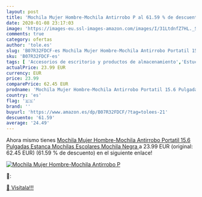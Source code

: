 ```yaml
---
layout: post
title: 'Mochila Mujer Hombre-Mochila Antirrobo P al 61.59 % de descuento'
date: 2020-01-08 23:17:03
image: 'https://images-eu.ssl-images-amazon.com/images/I/31LtdnfZ7HL._SL400_.jpg'
comments: true
category: ofertas
author: 'tole.es'
slug: 'B07R32FDCF-es Mochila Mujer Hombre-Mochila Antirrobo Portatil 15.6...'
sku: 'B07R32FDCF-es'
tags: [ 'Accesorios de escritorio y productos de almacenamiento','Estuches escolares','Herramientas de mano para jardinería','Jardinería','Jardín','Material de oficina','Materiales, organizadores y dispensadores de escritorio','Oficina y papelería','Tijeras de podar para jardinería','mochila', ]
actualPrice: 23.99 EUR
currency: EUR
price: 23.99
comparePrice: 62.45 EUR
prodname: 'Mochila Mujer Hombre-Mochila Antirrobo Portatil 15.6 Pulgadas Estanca Mochilas Escolares Mochila Negra '
country: 'es'
flag: '🇪🇸'
brand: ''
buyurl: 'https://www.amazon.es/dp/B07R32FDCF/?tag=tolees-21'
descuento: '61.59'
average: '24.49'
---
```


Ahora mismo tienes [Mochila Mujer Hombre-Mochila Antirrobo Portatil 15.6 Pulgadas Estanca Mochilas Escolares Mochila Negra ](https://www.amazon.es/dp/B07R32FDCF/?tag=tolees-21) a 23.99 EUR (original: 62.45 EUR) (61.59 %  de descuento) en el siguiente enlace!

[![Mochila Mujer Hombre-Mochila Antirrobo P](https://images-eu.ssl-images-amazon.com/images/I/31LtdnfZ7HL._SL400_.jpg)](https://www.amazon.es/dp/B07R32FDCF/?tag=tolees-21)

🔎:


[🛒 Visítala!!!](https://www.amazon.es/dp/B07R32FDCF/?tag=tolees-21)
